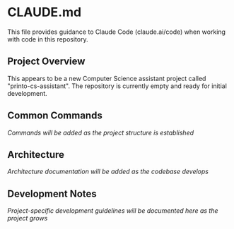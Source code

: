 # CLAUDE.md

This file provides guidance to Claude Code (claude.ai/code) when working with code in this repository.

## Project Overview

This appears to be a new Computer Science assistant project called "printo-cs-assistant". The repository is currently empty and ready for initial development.

## Common Commands

*Commands will be added as the project structure is established*

## Architecture

*Architecture documentation will be added as the codebase develops*

## Development Notes

*Project-specific development guidelines will be documented here as the project grows*
